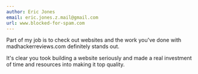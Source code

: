 ```yaml
---
author: Eric Jones
email: eric.jones.z.mail@gmail.com
url: www.blocked-for-spam.com
---
```


Part of my job is to check out websites and the work you've done with madhackerreviews.com definitely stands out. 

It's clear you took building a website seriously and made a real investment of time and resources into making it top quality.
